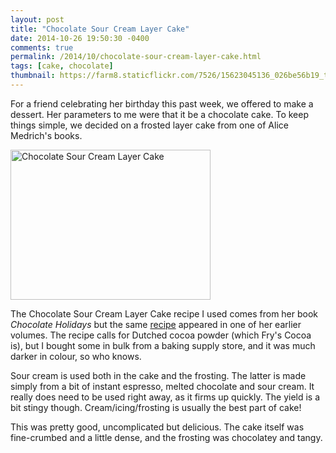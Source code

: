 ```yaml
---
layout: post
title: "Chocolate Sour Cream Layer Cake"
date: 2014-10-26 19:50:30 -0400
comments: true
permalink: /2014/10/chocolate-sour-cream-layer-cake.html
tags: [cake, chocolate]
thumbnail: https://farm8.staticflickr.com/7526/15623045136_026be56b19_t.jpg
---
```


For a friend celebrating her birthday this past week, we offered
to make a dessert. Her parameters to me were that it be a
chocolate cake. To keep things simple, we decided on a frosted layer
cake from one of Alice Medrich's books.

<a href="https://www.flickr.com/photos/gnuf/15623045136"
title="Chocolate Sour Cream Layer Cake by Eric Fung, on Flickr"><img
src="https://farm8.staticflickr.com/7526/15623045136_026be56b19_n.jpg"
width="320" height="240" alt="Chocolate Sour Cream Layer Cake"></a>

The Chocolate Sour Cream Layer Cake recipe I used comes from her
book <i>Chocolate Holidays</i> but the same
[recipe](http://homecooking.about.com/od/cakerecipes/r/blc44.htm)
appeared in one of her earlier volumes. The recipe calls for Dutched
cocoa powder (which Fry's Cocoa is), but I bought some in bulk from
a baking supply store, and it was much darker in colour, so who
knows.

Sour cream is used both in the cake and the frosting. The latter
is made simply from a bit of instant espresso, melted chocolate and
sour cream.  It really does need to be used right away, as it firms
up quickly. The yield is a bit stingy though. Cream/icing/frosting
is usually the best part of cake!

This was pretty good, uncomplicated but delicious. The cake itself
was fine-crumbed and a little dense, and the frosting was chocolatey
and tangy.
